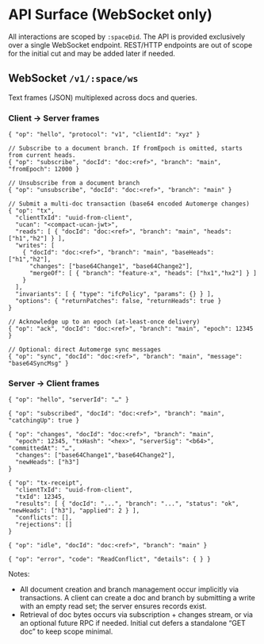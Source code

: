 # API Surface (WebSocket only)

All interactions are scoped by `:spaceDid`. The API is provided exclusively over
a single WebSocket endpoint. REST/HTTP endpoints are out of scope for the
initial cut and may be added later if needed.

## WebSocket `/v1/:space/ws`

Text frames (JSON) multiplexed across docs and queries.

### Client → Server frames

```jsonc
{ "op": "hello", "protocol": "v1", "clientId": "xyz" }

// Subscribe to a document branch. If fromEpoch is omitted, starts from current heads.
{ "op": "subscribe", "docId": "doc:<ref>", "branch": "main", "fromEpoch": 12000 }

// Unsubscribe from a document branch
{ "op": "unsubscribe", "docId": "doc:<ref>", "branch": "main" }

// Submit a multi-doc transaction (base64 encoded Automerge changes)
{ "op": "tx",
  "clientTxId": "uuid-from-client",
  "ucan": "<compact-ucan-jwt>",
  "reads": [ { "docId": "doc:<ref>", "branch": "main", "heads": ["h1","h2"] } ],
  "writes": [
    { "docId": "doc:<ref>", "branch": "main", "baseHeads": ["h1","h2"],
      "changes": ["base64Change1", "base64Change2"],
      "mergeOf": [ { "branch": "feature-x", "heads": ["hx1","hx2"] } ]
    }
  ],
  "invariants": [ { "type": "ifcPolicy", "params": {} } ],
  "options": { "returnPatches": false, "returnHeads": true }
}

// Acknowledge up to an epoch (at-least-once delivery)
{ "op": "ack", "docId": "doc:<ref>", "branch": "main", "epoch": 12345 }

// Optional: direct Automerge sync messages
{ "op": "sync", "docId": "doc:<ref>", "branch": "main", "message": "base64SyncMsg" }
```

### Server → Client frames

```jsonc
{ "op": "hello", "serverId": "…" }

{ "op": "subscribed", "docId": "doc:<ref>", "branch": "main", "catchingUp": true }

{ "op": "changes", "docId": "doc:<ref>", "branch": "main",
  "epoch": 12345, "txHash": "<hex>", "serverSig": "<b64>", "committedAt": "…",
  "changes": ["base64Change1","base64Change2"],
  "newHeads": ["h3"]
}

{ "op": "tx-receipt",
  "clientTxId": "uuid-from-client",
  "txId": 12345,
  "results": [ { "docId": "...", "branch": "...", "status": "ok", "newHeads": ["h3"], "applied": 2 } ],
  "conflicts": [],
  "rejections": []
}

{ "op": "idle", "docId": "doc:<ref>", "branch": "main" }

{ "op": "error", "code": "ReadConflict", "details": { } }
```

Notes:

- All document creation and branch management occur implicitly via transactions.
  A client can create a doc and branch by submitting a write with an empty read
  set; the server ensures records exist.
- Retrieval of doc bytes occurs via subscription + changes stream, or via an
  optional future RPC if needed. Initial cut defers a standalone “GET doc” to
  keep scope minimal.
